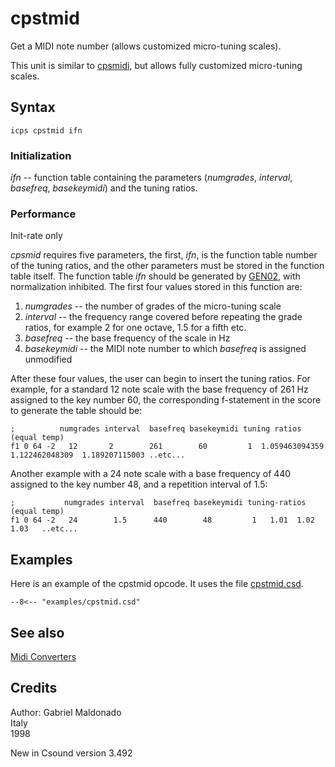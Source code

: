 <!--
id:cpstmid
category:Real-time MIDI:Converters
-->
# cpstmid
Get a MIDI note number (allows customized micro-tuning scales).

This unit is similar to [cpsmidi](../../opcodes/cpsmidi), but allows fully customized micro-tuning scales.

## Syntax
``` csound-orc
icps cpstmid ifn
```

### Initialization

_ifn_ -- function table containing the parameters (_numgrades_, _interval_, _basefreq_, _basekeymidi_) and the tuning ratios.

### Performance

Init-rate only

_cpsmid_ requires five parameters, the first, _ifn_, is the function table number of the tuning ratios, and the other parameters must be stored in the function table itself. The function table _ifn_ should be generated by [GEN02](../../scoregens/gen02), with normalization inhibited. The first four values stored in this function are:

1. _numgrades_ -- the number of grades of the micro-tuning scale
2. _interval_ -- the frequency range covered before repeating the grade ratios, for example 2 for one octave, 1.5 for a fifth etc.
3. _basefreq_ -- the base frequency of the scale in Hz
4. _basekeymidi_ -- the MIDI note number to which _basefreq_ is assigned unmodified

After these four values, the user can begin to insert the tuning ratios. For example, for a standard 12 note scale with the base frequency of 261 Hz assigned to the key number 60, the corresponding f-statement in the score to generate the table should be:

``` csound-sco
;          numgrades interval  basefreq basekeymidi tuning ratios (equal temp)
f1 0 64 -2   12       2        261        60         1  1.059463094359  1.122462048309  1.189207115003 ..etc...
```

Another example with a 24 note scale with a base frequency of 440 assigned to the key number 48, and a repetition interval of 1.5:

``` csound-sco
;           numgrades interval  basefreq basekeymidi tuning-ratios (equal temp)
f1 0 64 -2   24        1.5      440        48         1   1.01  1.02  1.03   ..etc...
```

## Examples

Here is an example of the cpstmid opcode. It uses the file [cpstmid.csd](../../examples/cpstmid.csd).

``` csound-csd title="Example of the cpstmid opcode." linenums="1"
--8<-- "examples/cpstmid.csd"
```

## See also

[Midi Converters](../../midi/convert)

## Credits

Author: Gabriel Maldonado<br>
Italy<br>
1998<br>

New in Csound version 3.492
